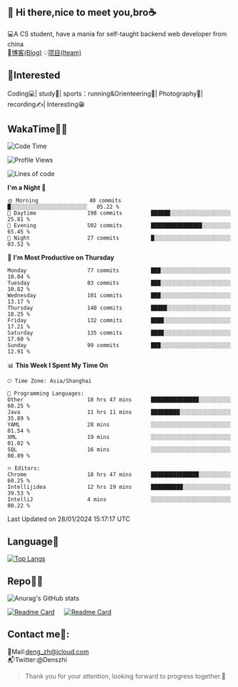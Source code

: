 👋 Hi there,nice to meet you,bro☕
---
💻A CS student, have a mania for self-taught backend web developer from china   
📌[博客(Blog)](https://github.com/HealUP/MyBlog)
💡[项目(Iteam)](https://healup.github.io/)

 <!-- waka-box start -->
 <!-- waka-box end -->
 
🧲**Interested**
--
Coding💻| study📖| sports：running&Orienteering🏃‍| Photography📸| recording✍️| Interesting😁

WakaTime👨‍💻
---
<!--START_SECTION:waka-->
![Code Time](http://img.shields.io/badge/Code%20Time-610%20hrs%206%20mins-blue)

![Profile Views](http://img.shields.io/badge/Profile%20Views-1-blue)

![Lines of code](https://img.shields.io/badge/From%20Hello%20World%20I%27ve%20Written-205.0%20thousand%20lines%20of%20code-blue)

**I'm a Night 🦉** 

```text
🌞 Morning                40 commits          █░░░░░░░░░░░░░░░░░░░░░░░░   05.22 % 
🌆 Daytime                198 commits         ██████░░░░░░░░░░░░░░░░░░░   25.81 % 
🌃 Evening                502 commits         ████████████████░░░░░░░░░   65.45 % 
🌙 Night                  27 commits          █░░░░░░░░░░░░░░░░░░░░░░░░   03.52 % 
```
📅 **I'm Most Productive on Thursday** 

```text
Monday                   77 commits          ███░░░░░░░░░░░░░░░░░░░░░░   10.04 % 
Tuesday                  83 commits          ███░░░░░░░░░░░░░░░░░░░░░░   10.82 % 
Wednesday                101 commits         ███░░░░░░░░░░░░░░░░░░░░░░   13.17 % 
Thursday                 140 commits         █████░░░░░░░░░░░░░░░░░░░░   18.25 % 
Friday                   132 commits         ████░░░░░░░░░░░░░░░░░░░░░   17.21 % 
Saturday                 135 commits         ████░░░░░░░░░░░░░░░░░░░░░   17.60 % 
Sunday                   99 commits          ███░░░░░░░░░░░░░░░░░░░░░░   12.91 % 
```


📊 **This Week I Spent My Time On** 

```text
🕑︎ Time Zone: Asia/Shanghai

💬 Programming Languages: 
Other                    18 hrs 47 mins      ███████████████░░░░░░░░░░   60.25 % 
Java                     11 hrs 11 mins      █████████░░░░░░░░░░░░░░░░   35.89 % 
YAML                     28 mins             ░░░░░░░░░░░░░░░░░░░░░░░░░   01.54 % 
XML                      19 mins             ░░░░░░░░░░░░░░░░░░░░░░░░░   01.02 % 
SQL                      16 mins             ░░░░░░░░░░░░░░░░░░░░░░░░░   00.89 % 

🔥 Editors: 
Chrome                   18 hrs 47 mins      ███████████████░░░░░░░░░░   60.25 % 
Intellijidea             12 hrs 19 mins      ██████████░░░░░░░░░░░░░░░   39.53 % 
IntelliJ                 4 mins              ░░░░░░░░░░░░░░░░░░░░░░░░░   00.22 % 
```


 Last Updated on 28/01/2024 15:17:17 UTC
<!--END_SECTION:waka-->

Language🚀
---
[![Top Langs](https://github-readme-stats.vercel.app/api/top-langs/?username=HealUP&layout=compact&hide_border=true)](https://github.com/HealUP)

Repo🧑‍💻
---
![Anurag's GitHub stats](https://github-readme-stats.vercel.app/api?username=HealUP&count_private=true&show_icons=true&theme=gruvbox&hide_border=true) 

[![Readme Card](https://github-readme-stats.vercel.app/api/pin/?username=HealUP&repo=InternetEy&theme=transparent)](https://github.com/HealUP/InternetEy) &emsp;
[![Readme Card](https://github-readme-stats.vercel.app/api/pin/?username=HealUP&repo=CampusExperience&theme=transparent)](https://github.com/HealUP/CampusExperience)


Contact me📱:
---
📮Mail:deng_zh@icloud.com  
📬Twitter:@Denszhi  

> Thank you for your attention, looking forward to progress together.🎉

